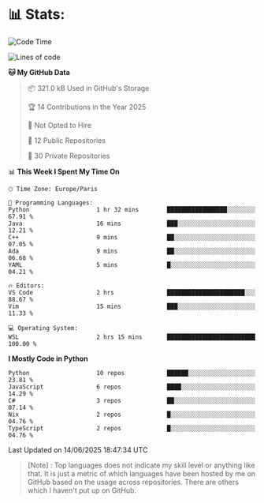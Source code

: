 

<h1>📊 Stats:</h1>

<!--START_SECTION:waka-->
![Code Time](http://img.shields.io/badge/Code%20Time-940%20hrs%2056%20mins-blue)

![Lines of code](https://img.shields.io/badge/From%20Hello%20World%20I%27ve%20Written-6.6%20million%20lines%20of%20code-blue)

**🐱 My GitHub Data** 

> 📦 321.0 kB Used in GitHub's Storage 
 > 
> 🏆 14 Contributions in the Year 2025
 > 
> 🚫 Not Opted to Hire
 > 
> 📜 12 Public Repositories 
 > 
> 🔑 30 Private Repositories 
 > 
📊 **This Week I Spent My Time On** 

```text
🕑︎ Time Zone: Europe/Paris

💬 Programming Languages: 
Python                   1 hr 32 mins        █████████████████░░░░░░░░   67.91 % 
Java                     16 mins             ███░░░░░░░░░░░░░░░░░░░░░░   12.21 % 
C++                      9 mins              ██░░░░░░░░░░░░░░░░░░░░░░░   07.05 % 
Ada                      9 mins              ██░░░░░░░░░░░░░░░░░░░░░░░   06.68 % 
YAML                     5 mins              █░░░░░░░░░░░░░░░░░░░░░░░░   04.21 % 

🔥 Editors: 
VS Code                  2 hrs               ██████████████████████░░░   88.67 % 
Vim                      15 mins             ███░░░░░░░░░░░░░░░░░░░░░░   11.33 % 

💻 Operating System: 
WSL                      2 hrs 15 mins       █████████████████████████   100.00 % 
```

**I Mostly Code in Python** 

```text
Python                   10 repos            ██████░░░░░░░░░░░░░░░░░░░   23.81 % 
JavaScript               6 repos             ████░░░░░░░░░░░░░░░░░░░░░   14.29 % 
C#                       3 repos             ██░░░░░░░░░░░░░░░░░░░░░░░   07.14 % 
Nix                      2 repos             █░░░░░░░░░░░░░░░░░░░░░░░░   04.76 % 
TypeScript               2 repos             █░░░░░░░░░░░░░░░░░░░░░░░░   04.76 % 
```




 Last Updated on 14/06/2025 18:47:34 UTC
<!--END_SECTION:waka-->

 > [Note] : Top languages does not indicate my skill level or anything like that. It is just a metric of which languages have been hosted by me on GitHub based on the usage across repositories. There are others which I haven't put up on GitHub.</span>
